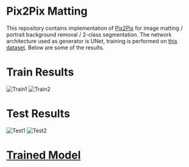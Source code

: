 # Pix2Pix Matting

This repository contains implementation of [Pix2Pix](https://arxiv.org/abs/1611.07004) for image matting / portrait background removal / 2-class segmentation. The network architecture used as generator is UNet, training is performed on [this dataset](https://drive.google.com/open?id=1O22ruj2bMhxqKbJPlADI4TBHqHTCDl6p). Below are some of the results.

# Train Results
![Train1](https://github.com/dikatok/images/blob/master/pix2pix-matting/train1.png)
![Train2](https://github.com/dikatok/images/blob/master/pix2pix-matting/train2.png)

# Test Results
![Test1](https://github.com/dikatok/images/blob/master/pix2pix-matting/test1.png)
![Test2](https://github.com/dikatok/images/blob/master/pix2pix-matting/test2.png)

# [Trained Model](https://drive.google.com/open?id=1AyYQwHTXTeVN3aj4vCHLvzQtiY_0vXNm)
